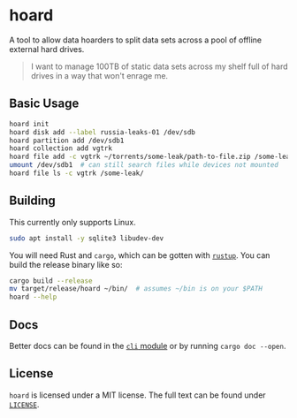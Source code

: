 # hoard

A tool to allow data hoarders to split data sets across a pool of offline external hard drives.

> I want to manage 100TB of static data sets across my shelf full of hard drives in a way that won't enrage me.

## Basic Usage

```bash
hoard init
hoard disk add --label russia-leaks-01 /dev/sdb
hoard partition add /dev/sdb1
hoard collection add vgtrk
hoard file add -c vgtrk ~/torrents/some-leak/path-to-file.zip /some-leak/path-to-file.zip
umount /dev/sdb1  # can still search files while devices not mounted
hoard file ls -c vgtrk /some-leak/
```

## Building

This currently only supports Linux.

```bash
sudo apt install -y sqlite3 libudev-dev
```

You will need Rust and `cargo`, which can be gotten with [`rustup`](https://rustup.rs/).
You can build the release binary like so:

```bash
cargo build --release
mv target/release/hoard ~/bin/  # assumes ~/bin is on your $PATH
hoard --help
```

## Docs

Better docs can be found in the [`cli` module](./src/cli.rs) or by running `cargo doc --open`.

## License

`hoard` is licensed under a MIT license.
The full text can be found under [`LICENSE`](./LICENSE).
